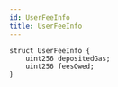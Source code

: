 ```yaml
---
id: UserFeeInfo
title: UserFeeInfo
---
```



```solidity
struct UserFeeInfo {
    uint256 depositedGas;
    uint256 feesOwed;
}
```

